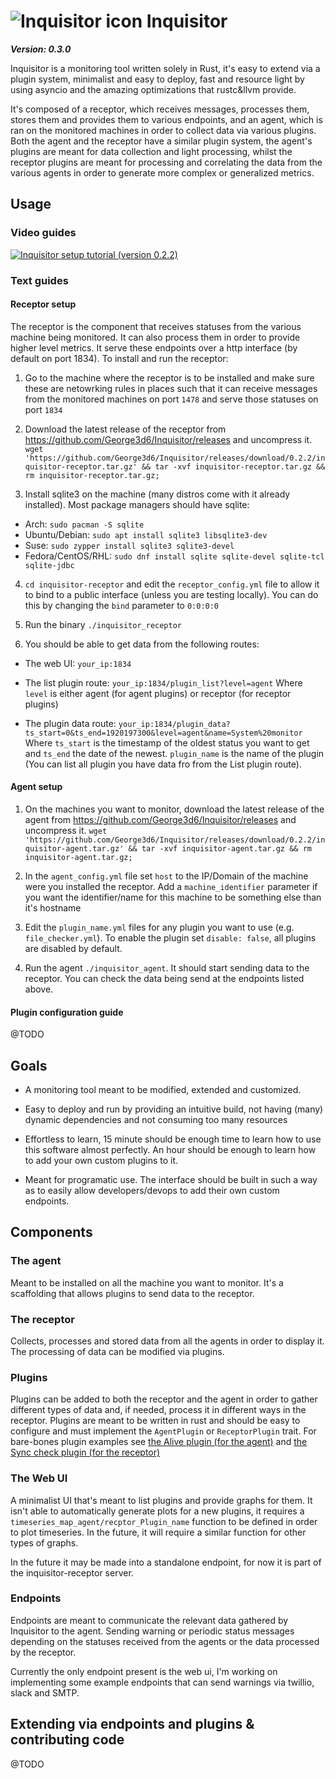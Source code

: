 # ![Inquisitor icon](https://i.imgur.com/3XZNDko.png) Inquisitor
**_Version: 0.3.0_**

Inquisitor is a monitoring tool written solely in Rust, it's easy to extend via a plugin system, minimalist and easy to deploy,
fast and resource light by using asyncio and the amazing optimizations that rustc&llvm provide.

It's composed of a receptor, which receives messages, processes them, stores them and provides them to various endpoints,
and an agent, which is ran on the monitored machines in order to collect data via various plugins. Both the agent and the receptor have a similar plugin system, the agent's plugins are meant for data collection and light processing, whilst the receptor plugins are meant for processing and correlating the data from the various agents in order to generate more complex or generalized metrics.


## Usage

### Video guides

[![Inquisitor setup tutorial (version 0.2.2)](http://www.clipartbest.com/cliparts/9cp/onE/9cponEedi.png)](https://www.youtube.com/watch?v=Nbn-85oAcRU&feature=youtu.be)

### Text guides

#### Receptor setup

The receptor is the component that receives statuses from the various machine being monitored. It can also process them in order to provide
higher level metrics. It serve these endpoints over a http interface (by default on port 1834). To install and run the receptor:

1. Go to the machine where the receptor is to be installed and make sure these are netowrking rules in places such that it can receive
messages from the monitored machines on port `1478` and serve those statuses on port `1834`

2. Download the latest release of the receptor from https://github.com/George3d6/Inquisitor/releases and uncompress it.
`wget 'https://github.com/George3d6/Inquisitor/releases/download/0.2.2/inquisitor-receptor.tar.gz' && tar -xvf inquisitor-receptor.tar.gz && rm inquisitor-receptor.tar.gz;`

3. Install sqlite3 on the machine (many distros come with it already installed). Most package managers should have sqlite:
* Arch: `sudo pacman -S sqlite`
* Ubuntu/Debian: `sudo apt install sqlite3 libsqlite3-dev`
* Suse: `sudo zypper install sqlite3 sqlite3-devel`
* Fedora/CentOS/RHL: `sudo dnf install sqlite sqlite-devel sqlite-tcl sqlite-jdbc`

4. `cd inquisitor-receptor` and edit the `receptor_config.yml` file to allow it to bind to a public interface (unless you are testing locally).
You can do this by changing the `bind` parameter to `0:0:0:0`

5. Run the binary `./inquisitor_receptor`

6. You should be able to get data from the following routes:

* The web UI: `your_ip:1834`

* The list plugin route: `your_ip:1834/plugin_list?level=agent` Where `level` is either agent (for agent plugins) or receptor (for receptor plugins)

* The plugin data route: `your_ip:1834/plugin_data?ts_start=0&ts_end=1920197300&level=agent&name=System%20monitor`
Where `ts_start` is the timestamp of the oldest status you want to get and `ts_end` the date of the newest. `plugin_name` is the name of the
plugin (You can list all plugin you have data fro from the List plugin route).

#### Agent setup

1. On the machines you want to monitor, download the latest release of the agent from https://github.com/George3d6/Inquisitor/releases and uncompress it.
`wget 'https://github.com/George3d6/Inquisitor/releases/download/0.2.2/inquisitor-agent.tar.gz' && tar -xvf inquisitor-agent.tar.gz && rm inquisitor-agent.tar.gz;`

2. In the `agent_config.yml` file set `host` to the IP/Domain of the machine were you installed the receptor. Add a `machine_identifier`
parameter if you want the identifier/name for this machine to be something else than it's hostname

3. Edit the `plugin_name.yml` files for any plugin you want to use (e.g. `file_checker.yml`). To enable the plugin set `disable: false`,
all plugins are disabled by default.

4. Run the agent `./inquisitor_agent`. It should start sending data to the receptor. You can check the data being send at the endpoints
listed above.


#### Plugin configuration guide

@TODO


## Goals

- A monitoring tool meant to be modified, extended and customized.

- Easy to deploy and run by providing an intuitive build, not having (many) dynamic dependencies and not consuming too many resources

- Effortless to learn, 15 minute should be enough time to learn how to use this software almost perfectly. An hour should be enough to learn
how to add your own custom plugins to it.

- Meant for programatic use. The interface should be built in such a way as to easily allow developers/devops to add their own custom endpoints.


## Components

### The agent

Meant to be installed on all the machine you want to monitor. It's a scaffolding that allows plugins to send data to the receptor.


### The receptor

Collects, processes and stored data from all the agents in order to display it. The processing of data can be modified via plugins.


### Plugins

Plugins can be added to both the receptor and the agent in order to gather different types of data and, if needed, process it in different
ways in the receptor. Plugins are meant to be written in rust and should be easy to configure and must implement the `AgentPlugin`
or `ReceptorPlugin` trait. For bare-bones plugin examples see [the Alive plugin (for the agent)](agent_plugins/alive.rs) and
[the Sync check plugin (for the receptor)](receptor_plugins/sync_check.rs)

### The Web UI

A minimalist UI that's meant to list plugins and provide graphs for them. It isn't
able to automatically generate plots for a new plugins, it requires a `timeseries_map_agent/recptor_Plugin_name` function to be defined in order to plot timeseries. In the future, it will require a similar function for other types of graphs.

In the future it may be made into a standalone endpoint, for now it is part of the inquisitor-receptor server.


### Endpoints

Endpoints are meant to communicate the relevant data gathered by Inquisitor to the agent. Sending warning or periodic status messages depending
on the statuses received from the agents or the data processed by the receptor.

Currently the only endpoint present is the web ui, I'm working on implementing some example endpoints that can send warnings via twillio,
slack and SMTP.


## Extending via endpoints and plugins & contributing code
@TODO


<!---
## Roadmap

#### <a href="#"><img alt="Feature" src="https://i.imgur.com/onvKoVz.png" height="28" width="28"></a> Feature / Change
#### <a href="#"><img alt="Bug" src="https://i.imgur.com/umZtkC4.png" height="28" width="28"></a> Bug
#### <a href="#"><img alt="Priority" src="https://i.imgur.com/6ieSrzD.png" height="28" width="28"></a> Priority
#### <a href="#"><img alt="Requires external contributors" src="https://i.imgur.com/lmOki5V.png" height="28" width="28"></a> Requires external contributors / Advice needed
#### <a href="#"><img alt="Under development" src="https://i.imgur.com/iSXfnTb.png" height="28" width="28"></a> Under development

<a href="#"><img alt="Feature" src="https://i.imgur.com/onvKoVz.png" height="28" width="28"></a>
<a href="#"><img alt="Priority" src="https://i.imgur.com/6ieSrzD.png" height="28" width="28"></a>
<a href="#"><img alt="Requires external contributors" src="https://i.imgur.com/lmOki5V.png" height="28" width="28"></a>
Consider providing an intermediate schema for plugins in order to better facilitate having "generic" endpoints that can work with any plugins.

<a href="#"><img alt="Feature" src="https://i.imgur.com/onvKoVz.png" height="28" width="28"></a>
<a href="#"><img alt="Priority" src="https://i.imgur.com/6ieSrzD.png" height="28" width="28"></a>
<a href="#"><img alt="Requires external contributors" src="https://i.imgur.com/lmOki5V.png" height="28" width="28"></a>
Come up with a testing plan in order to start moving towards a stable release. This part is a bit tricky since 99% of the "hard parts" relate to side effects,
so it may require a bit of fiddling to come up with a good testing framework and practices. (Advice is welcome on this one)

<a href="#"><img alt="Feature" src="https://i.imgur.com/onvKoVz.png" height="28" width="28"></a>
<a href="#"><img alt="Under development" src="https://i.imgur.com/iSXfnTb.png" height="28" width="28"></a>
<a href="#"><img alt="Requires external contributors" src="https://i.imgur.com/lmOki5V.png" height="28" width="28"></a>
Finalize the http interface for getting plugin data and make sure it's not missing any essential component before starting to build towards a stable release.

<a href="#"><img alt="Feature" src="https://i.imgur.com/onvKoVz.png" height="28" width="28"></a>
<a href="#"><img alt="Priority" src="https://i.imgur.com/6ieSrzD.png" height="28" width="28"></a>
Replace the "custom" code inlining system with some macros (if possible).

<a href="#"><img alt="Feature" src="https://i.imgur.com/onvKoVz.png" height="28" width="28"></a>
<a href="#"><img alt="Priority" src="https://i.imgur.com/6ieSrzD.png" height="28" width="28"></a>
Use asyncio for all the agent plugins which use the fs.

<a href="#"><img alt="Bug" src="https://i.imgur.com/umZtkC4.png" height="28" width="28"></a>
<a href="#"><img alt="Priority" src="https://i.imgur.com/6ieSrzD.png" height="28" width="28"></a>
Make sure SQLite starts in serialized mode (and compiles in serialized mode once SQLite compilation and static linking is added)


<a href="#"><img alt="Feature" src="https://i.imgur.com/onvKoVz.png" height="28" width="28"></a>
Add more pretty graphs to the web ui, add a more intuitive way for people to add plugins to the web ui.


<a href="#"><img alt="Feature" src="https://i.imgur.com/onvKoVz.png" height="28" width="28"></a>
Decide whether or not to separate the Web UI from the receptor component (at the moment it seems like it may fare better as a standalone endpoint)

<a href="#"><img alt="Feature" src="https://i.imgur.com/onvKoVz.png" height="28" width="28"></a>
Make the Web UI mobile friendly


<a href="#"><img alt="Feature" src="https://i.imgur.com/onvKoVz.png" height="28" width="28"></a>
Add some more plugin to the receptor side of things, such as average resource usage plugin, text diff check (to, for example, check the differences between running
    the same command on multiple machine)... etc
-->
